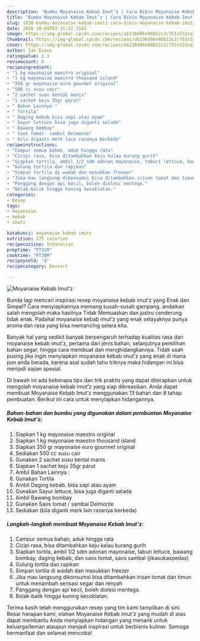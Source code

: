 ```yaml
---
description: "Bumbu Moyanaise Kebab Imut’z | Cara Bikin Moyanaise Kebab Imut’z Yang Sedap"
title: "Bumbu Moyanaise Kebab Imut’z | Cara Bikin Moyanaise Kebab Imut’z Yang Sedap"
slug: 1030-bumbu-moyanaise-kebab-imutz-cara-bikin-moyanaise-kebab-imutz-yang-sedap
date: 2020-10-09T03:31:57.154Z
image: https://img-global.cpcdn.com/recipes/ab238d96e90812c2/751x532cq70/moyanaise-kebab-imutz-foto-resep-utama.jpg
thumbnail: https://img-global.cpcdn.com/recipes/ab238d96e90812c2/751x532cq70/moyanaise-kebab-imutz-foto-resep-utama.jpg
cover: https://img-global.cpcdn.com/recipes/ab238d96e90812c2/751x532cq70/moyanaise-kebab-imutz-foto-resep-utama.jpg
author: Ian Evans
ratingvalue: 3.3
reviewcount: 8
recipeingredient:
- "1 kg mayonaise maestro original"
- "1 kg mayonaise maestro thousand island"
- "350 gr mayonaise euro gourmet original"
- "500 cc susu cair"
- "2 sachet susu kental manis"
- "1 sachet keju 35gr parut"
- " Bahan Lainnya "
- " Tortila"
- " Daging kebab bisa sapi atau ayam"
- " Sayur lettuce bisa juga diganti selada"
- " Bawang bombay"
- " Saos tomat  sambal Delmonte"
- " bila diganti merk lain rasanya berbeda"
recipeinstructions:
- "Campur semua bahan, aduk hingga rata"
- "Cicipi rasa, bisa ditambahkan keju kalau kurang gurih"
- "Siapkan tortila, ambil 1/2 sdm adonan mayonaise, taburi lettuce, bawang bombay, daging kebab, dan saos tomat, saos sambal (jikasukaspedas)"
- "Gulung tortila dan rapikan"
- "Simpan tortila di wadah dan masukkan freezer"
- "Jika mau langsung dikonsumsi bisa ditambahkan irisan tomat dan timun untuk menambah sensasi segar dan renyah"
- "Panggang dengan api kecil, boleh diolesi mentega."
- "Bolak-balik hingga kuning kecoklatan."
categories:
- Resep
tags:
- moyanaise
- kebab
- imutz

katakunci: moyanaise kebab imutz 
nutrition: 275 calories
recipecuisine: Indonesian
preptime: "PT31M"
cooktime: "PT30M"
recipeyield: "4"
recipecategory: Dessert

---
```



![Moyanaise Kebab Imut’z](https://img-global.cpcdn.com/recipes/ab238d96e90812c2/751x532cq70/moyanaise-kebab-imutz-foto-resep-utama.jpg)

Bunda lagi mencari inspirasi resep moyanaise kebab imut’z yang Enak dan Simpel? Cara menyiapkannya memang susah-susah gampang. andaikan salah mengolah maka hasilnya Tidak Memuaskan dan justru cenderung tidak enak. Padahal moyanaise kebab imut’z yang enak selayaknya punya aroma dan rasa yang bisa memancing selera kita.

Banyak hal yang sedikit banyak berpengaruh terhadap kualitas rasa dari moyanaise kebab imut’z, pertama dari jenis bahan, selanjutnya pemilihan bahan segar, hingga cara membuat dan menghidangkannya. Tidak usah pusing jika ingin menyiapkan moyanaise kebab imut’z yang enak di mana pun anda berada, karena asal sudah tahu triknya maka hidangan ini bisa menjadi sajian spesial.




Di bawah ini ada beberapa tips dan trik praktis yang dapat diterapkan untuk mengolah moyanaise kebab imut’z yang siap dikreasikan. Anda dapat membuat Moyanaise Kebab Imut’z menggunakan 13 bahan dan 8 tahap pembuatan. Berikut ini cara untuk menyiapkan hidangannya.

<!--inarticleads1-->

##### Bahan-bahan dan bumbu yang digunakan dalam pembuatan Moyanaise Kebab Imut’z:

1. Siapkan 1 kg mayonaise maestro original
1. Siapkan 1 kg mayonaise maestro thousand island
1. Siapkan 350 gr mayonaise euro gourmet original
1. Sediakan 500 cc susu cair
1. Gunakan 2 sachet susu kental manis
1. Siapkan 1 sachet keju 35gr parut
1. Ambil  Bahan Lainnya :
1. Gunakan  Tortila
1. Ambil  Daging kebab, bisa sapi atau ayam
1. Gunakan  Sayur lettuce, bisa juga diganti selada
1. Ambil  Bawang bombay
1. Gunakan  Saos tomat / sambal Delmonte
1. Sediakan  (bila diganti merk lain rasanya berbeda)




<!--inarticleads2-->

##### Langkah-langkah membuat Moyanaise Kebab Imut’z:

1. Campur semua bahan, aduk hingga rata
1. Cicipi rasa, bisa ditambahkan keju kalau kurang gurih
1. Siapkan tortila, ambil 1/2 sdm adonan mayonaise, taburi lettuce, bawang bombay, daging kebab, dan saos tomat, saos sambal (jikasukaspedas)
1. Gulung tortila dan rapikan
1. Simpan tortila di wadah dan masukkan freezer
1. Jika mau langsung dikonsumsi bisa ditambahkan irisan tomat dan timun untuk menambah sensasi segar dan renyah
1. Panggang dengan api kecil, boleh diolesi mentega.
1. Bolak-balik hingga kuning kecoklatan.




Terima kasih telah menggunakan resep yang tim kami tampilkan di sini. Besar harapan kami, olahan Moyanaise Kebab Imut’z yang mudah di atas dapat membantu Anda menyiapkan hidangan yang menarik untuk keluarga/teman ataupun menjadi inspirasi untuk berbisnis kuliner. Semoga bermanfaat dan selamat mencoba!
